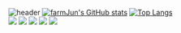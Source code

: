 ![header](https://capsule-render.vercel.app/api?type=rounded&color=87FA72&height=100&section=header&text=🍎🍀🌷🌿박준영의%20사이버%20텃밭🌺🌱🌾🌳&fontSize=48&fontColor=FBFCFC&animation=fadeIn)
[![farmJun's GitHub stats](https://github-readme-stats.vercel.app/api?username=farmJun)](https://github.com/farmJun/github-readme-stats)
[![Top Langs](https://github-readme-stats.vercel.app/api/top-langs/?username=farmJun)](https://github.com/farmJun/github-readme-stats)
<br>
<img src="https://img.shields.io/badge/Python-3776AB?style=for-the-badge&logo=Python&logoColor=white">
<img src="https://img.shields.io/badge/c++-00599C?style=for-the-badge&logo=c%2B%2B&logoColor=white"/> 
<img src="https://img.shields.io/badge/HTML5-E34F26?style=for-the-badge&logo=E34F26&logoColor=white"/> 
<img src="https://img.shields.io/badge/JavaScript-F7DF1E?style=for-the-badge&logo=JavaSript&logoColor=white"/> 
<img src="https://img.shields.io/badge/Java-007396?style=for-the-badge&logo=java&logoColor=white"/> 
